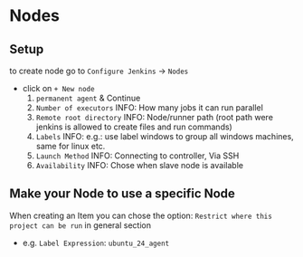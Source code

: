 # Nodes

## Setup

to create node go to `Configure Jenkins` -> `Nodes`
- click on `+ New node`
  1. `permanent agent` & Continue
  2. `Number of executors` INFO: How many jobs it can run parallel
  3. `Remote root directory` INFO: Node/runner path (root path were jenkins is allowed to create files and run commands)
  4. `Labels` INFO: e.g.: use label windows to group all windows machines, same for linux etc.
  5. `Launch Method` INFO: Connecting to controller, Via SSH
  6. `Availability` INFO: Chose when slave node is available

## Make your Node to use a specific Node

When creating an Item you can chose the option: `Restrict where this project can be run` in general section
- e.g. `Label Expression`: `ubuntu_24_agent`